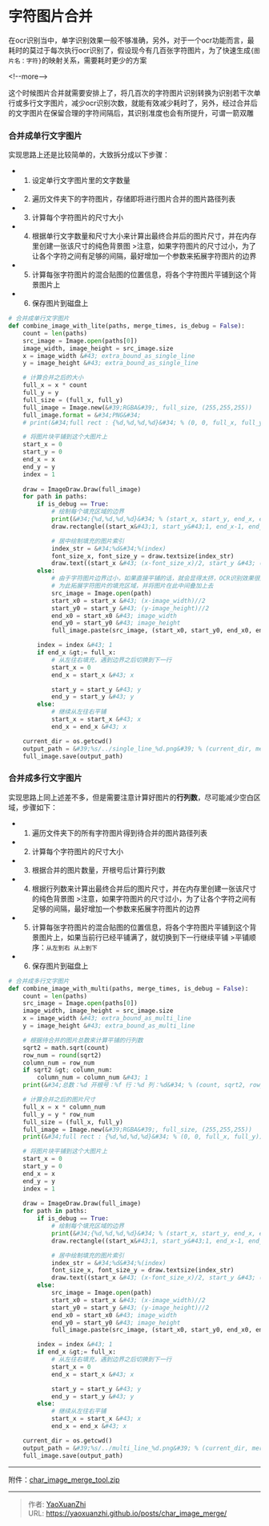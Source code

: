 # 字符图片合并


在ocr识别当中，单字识别效果一般不够准确，另外，对于一个ocr功能而言，最耗时的莫过于每次执行ocr识别了，假设现今有几百张字符图片，为了快速生成`{图片名：字符}`的映射关系，需要耗时更少的方案

&lt;!--more--&gt;

这个时候图片合并就需要安排上了，将几百次的字符图片识别转换为识别若干次单行或多行文字图片，减少ocr识别次数，就能有效减少耗时了，另外，经过合并后的文字图片在保留合理的字符间隔后，其识别准度也会有所提升，可谓一箭双雕


### 合并成单行文字图片
实现思路上还是比较简单的，大致拆分成以下步骤：
 - 1. 设定单行文字图片里的文字数量
 - 2. 遍历文件夹下的字符图片，存储即将进行图片合并的图片路径列表
 - 3. 计算每个字符图片的尺寸大小
 - 4. 根据单行文字数量和尺寸大小来计算出最终合并后的图片尺寸，并在内存里创建一张该尺寸的纯色背景图
     &gt;注意，如果字符图片的尺寸过小，为了让各个字符之间有足够的间隔，最好增加一个参数来拓展字符图片的边界
 - 5. 计算每张字符图片的混合贴图的位置信息，将各个字符图片平铺到这个背景图片上
 - 6. 保存图片到磁盘上

```python
# 合并成单行文字图片
def combine_image_with_lite(paths, merge_times, is_debug = False):
    count = len(paths)
    src_image = Image.open(paths[0])
    image_width, image_height = src_image.size 
    x = image_width &#43; extra_bound_as_single_line
    y = image_height &#43; extra_bound_as_single_line

    # 计算合并之后的大小
    full_x = x * count
    full_y = y
    full_size = (full_x, full_y)
    full_image = Image.new(&#39;RGBA&#39;, full_size, (255,255,255))
    full_image.format = &#34;PNG&#34;
    # print(&#34;full rect : {%d,%d,%d,%d}&#34; % (0, 0, full_x, full_y))

    # 将图片块平铺到这个大图片上
    start_x = 0
    start_y = 0
    end_x = x
    end_y = y
    index = 1
    
    draw = ImageDraw.Draw(full_image)
    for path in paths:
        if is_debug == True:
            # 绘制每个填充区域的边界
            print(&#34;{%d,%d,%d,%d}&#34; % (start_x, start_y, end_x, end_y))
            draw.rectangle((start_x&#43;1, start_y&#43;1, end_x-1, end_y-1), outline = get_random_color())

            # 居中绘制填充的图片索引
            index_str = &#34;%d&#34;%(index)
            font_size_x, font_size_y = draw.textsize(index_str)
            draw.text((start_x &#43; (x-font_size_x)/2, start_y &#43; (y-font_size_y)/2), index_str, fill=&#39;black&#39;)
        else:
            # 由于字符图片边界过小，如果直接平铺的话，就会显得太挤，OCR识别效果很差
            # 为此拓展字符图片的填充区域，并将图片在此中间叠加上去
            src_image = Image.open(path)
            start_x0 = start_x &#43; (x-image_width)//2
            start_y0 = start_y &#43; (y-image_height)//2
            end_x0 = start_x0 &#43; image_width
            end_y0 = start_y0 &#43; image_height
            full_image.paste(src_image, (start_x0, start_y0, end_x0, end_y0), src_image)

        index = index &#43; 1
        if end_x &gt;= full_x:
            # 从左往右填充，遇到边界之后切换到下一行
            start_x = 0
            end_x = start_x &#43; x

            start_y = start_y &#43; y
            end_y = start_y &#43; y
        else:
            # 继续从左往右平铺
            start_x = start_x &#43; x
            end_x = end_x &#43; x

    current_dir = os.getcwd()
    output_path = &#39;%s/../single_line_%d.png&#39; % (current_dir, merge_times)
    full_image.save(output_path)
```

### 合并成多行文字图片
实现思路上同上述差不多，但是需要注意计算好图片的**行列数**，尽可能减少空白区域，步骤如下：
 - 1. 遍历文件夹下的所有字符图片得到待合并的图片路径列表
 - 2. 计算每个字符图片的尺寸大小
 - 3. 根据合并的图片数量，开根号后计算行列数
 - 4. 根据行列数来计算出最终合并后的图片尺寸，并在内存里创建一张该尺寸的纯色背景图
     &gt;注意，如果字符图片的尺寸过小，为了让各个字符之间有足够的间隔，最好增加一个参数来拓展字符图片的边界
 - 5. 计算每张字符图片的混合贴图的位置信息，将各个字符图片平铺到这个背景图片上，如果当前行已经平铺满了，就切换到下一行继续平铺
     &gt;平铺顺序：`从左到右 从上到下`
 - 6. 保存图片到磁盘上

```python
# 合并成多行文字图片
def combine_image_with_multi(paths, merge_times, is_debug = False):
    count = len(paths)
    src_image = Image.open(paths[0])
    image_width, image_height = src_image.size 
    x = image_width &#43; extra_bound_as_multi_line
    y = image_height &#43; extra_bound_as_multi_line

    # 根据待合并的图片总数来计算平铺的行列数
    sqrt2 = math.sqrt(count)
    row_num = round(sqrt2)
    column_num = row_num
    if sqrt2 &gt; column_num:
        column_num = column_num &#43; 1 
    print(&#34;总数：%d 开根号：%f 行：%d 列：%d&#34; % (count, sqrt2, row_num, column_num))

    # 计算合并之后的图片尺寸
    full_x = x * column_num
    full_y = y * row_num
    full_size = (full_x, full_y)
    full_image = Image.new(&#39;RGBA&#39;, full_size, (255,255,255))
    print(&#34;full rect : {%d,%d,%d,%d}&#34; % (0, 0, full_x, full_y))

    # 将图片块平铺到这个大图片上
    start_x = 0
    start_y = 0
    end_x = x
    end_y = y
    index = 1
    
    draw = ImageDraw.Draw(full_image)
    for path in paths:
        if is_debug == True:
            # 绘制每个填充区域的边界
            print(&#34;{%d,%d,%d,%d}&#34; % (start_x, start_y, end_x, end_y))
            draw.rectangle((start_x&#43;1, start_y&#43;1, end_x-1, end_y-1), outline = get_random_color())

            # 居中绘制填充的图片索引
            index_str = &#34;%d&#34;%(index)
            font_size_x, font_size_y = draw.textsize(index_str)
            draw.text((start_x &#43; (x-font_size_x)/2, start_y &#43; (y-font_size_y)/2), index_str, fill=&#39;black&#39;)
        else:
            src_image = Image.open(path)
            start_x0 = start_x &#43; (x-image_width)//2
            start_y0 = start_y &#43; (y-image_height)//2
            end_x0 = start_x0 &#43; image_width
            end_y0 = start_y0 &#43; image_height
            full_image.paste(src_image, (start_x0, start_y0, end_x0, end_y0), src_image)

        index = index &#43; 1
        if end_x &gt;= full_x:
            # 从左往右填充，遇到边界之后切换到下一行
            start_x = 0
            end_x = start_x &#43; x

            start_y = start_y &#43; y
            end_y = start_y &#43; y
        else:
            # 继续从左往右平铺
            start_x = start_x &#43; x
            end_x = end_x &#43; x

    current_dir = os.getcwd()
    output_path = &#39;%s/../multi_line_%d.png&#39; % (current_dir, merge_times)
    full_image.save(output_path)
```

---

附件：[char_image_merge_tool.zip](/assets/2021-04-25/char_image_merge_tool.zip)

---

> 作者: [YaoXuanZhi](https://github.com/YaoXuanZhi)  
> URL: https://yaoxuanzhi.github.io/posts/char_image_merge/  

